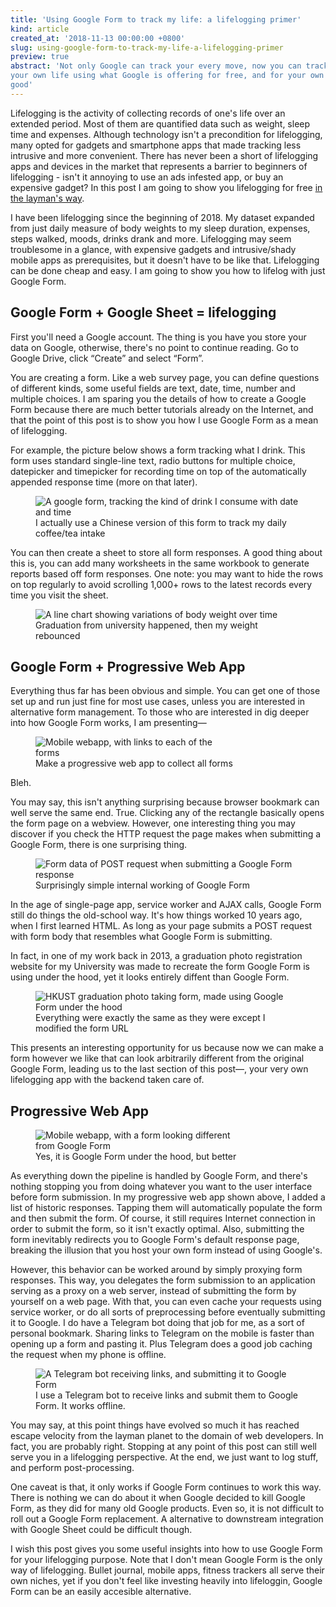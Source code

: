 ```yaml
---
title: 'Using Google Form to track my life: a lifelogging primer'
kind: article
created_at: '2018-11-13 00:00:00 +0800'
slug: using-google-form-to-track-my-life-a-lifelogging-primer
preview: true
abstract: 'Not only Google can track your every move, now you can track
your own life using what Google is offering for free, and for your own
good'
---
```


Lifelogging is the activity of collecting records of one's life over an
extended period. Most of them are quantified data such as weight, sleep
time and expenses. Although technology isn't a precondition for
lifelogging, many opted for gadgets and smartphone apps that made
tracking less intrusive and more convenient. There has never been a
short of lifelogging apps and devices in the market that represents a
barrier to beginners of lifelogging - isn't it annoying to use an ads
infested app, or buy an expensive gadget? In this post I am going to
show you lifelogging for free [in the layman's way](/blog/doing-things-the-layman-way/).

I have been lifelogging since the beginning of 2018. My dataset expanded
from just daily measure of body weights to my sleep duration, expenses,
steps walked, moods, drinks drank and more. Lifelogging may seem
troublesome in a glance, with expensive gadgets and intrusive/shady
mobile apps as prerequisites, but it doesn't have to be like that.
Lifelogging can be done cheap and easy. I am going to show you how to
lifelog with just Google Form.

## Google Form + Google Sheet = lifelogging
First you'll need a Google account. The thing is you have you store your
data on Google, otherwise, there's no point to continue reading. Go to
Google Drive, click “Create” and select “Form”.

You are creating a form. Like a web survey page, you can define
questions of different kinds, some useful fields are text, date, time,
number and multiple choices. I am sparing you the details of how to
create a Google Form because there are much better tutorials already on
the Internet, and that the point of this post is to show you how I use
Google Form as a mean of lifelogging.

For example, the picture below shows a form tracking what I drink. This
form uses standard single-line text, radio buttons for multiple choice,
datepicker and timepicker for recording time on top of the automatically
appended response time (more on that later).

<figure>
<img style='max-width: 640px;' src='./drink-form.jpg' alt='A google form, tracking the kind of drink I consume with date and time' />
<figcaption>I actually use a Chinese version of this form to track my daily coffee/tea intake</figcaption>
</figure>

You can then create a sheet to store all form responses. A good thing
about this is, you can add many worksheets in the same workbook to
generate reports based off form responses. One note: you may want to
hide the rows on top regularly to avoid scrolling 1,000+ rows to the
latest records every time you visit the sheet.

<figure>
<img style='max-width: 100%' src='./report.jpg' alt='A line chart
showing variations of body weight over time' />
<figcaption>Graduation from university happened, then my weight rebounced</figcaption>
</figure>

## Google Form + Progressive Web App

Everything thus far has been obvious and simple. You can get one of
those set up and run just fine for most use cases, unless you are
interested in alternative form management. To those who are interested
in dig deeper into how Google Form works, I am presenting&mdash;

<figure>
<img style='max-width: 320px;' src='./startpage.png' alt='Mobile webapp, with links to each of the forms' />
<figcaption>Make a progressive web app to collect all forms</figcaption>
</figure>

Bleh.

You may say, this isn't anything surprising because browser bookmark can
well serve the same end. True. Clicking any of the rectangle basically
opens the form page on a webview. However, one interesting thing you may
discover if you check the HTTP request the page makes when submitting a
Google Form, there is one surprising thing.

<figure>
<img style='max-width: 100%;' src='./post-request.png' alt='Form data of POST request when submitting a Google Form response' />
<figcaption>Surprisingly simple internal working of Google Form</figcaption>
</figure>

In the age of single-page app, service worker and AJAX calls, Google
Form still do things the old-school way. It's how things worked 10
years ago, when I first learned HTML. As long as your page submits a
POST request with form body that resembles what Google Form is
submitting.

In fact, in one of my work back in 2013, a graduation photo registration
website for my University was made to recreate the form Google Form is
using under the hood, yet it looks entirely diffent than Google Form.

<figure>
<img style='max-width: 100%;' src='./grad.png' alt='HKUST graduation
photo taking form, made using Google Form under the hood' />
<figcaption>Everything were exactly the same as they were except I modified the form URL</figcaption>
</figure>

This presents an interesting opportunity for us because now we can make
a form however we like that can look arbitrarily different from the
original Google Form, leading us to the last section of this
post&mdash;, your very own lifelogging app with the backend taken care
of.

## Progressive Web App

<figure>
<img style='max-width: 320px;' src='./expense.png' alt='Mobile webapp, with a form looking different from Google Form' />
<figcaption>Yes, it is Google Form under the hood, but better</figcaption>
</figure>

As everything down the pipeline is handled by Google Form, and there's
nothing stopping you from doing whatever you want to the user interface
before form submission. In my progressive web app shown above, I added a
list of historic responses. Tapping them will automatically populate the
form and then submit the form. Of course, it still requires Internet
connection in order to submit the form, so it isn't exactly optimal.
Also, submitting the form inevitably redirects you to Google Form's
default response page, breaking the illusion that you host your own form
instead of using Google's.

However, this behavior can be worked around by simply proxying form
responses. This way, you delegates the form submission to an application
serving as a proxy on a web server, instead of submitting the form by
yourself on a web page. With that, you can even cache your requests
using service worker, or do all sorts of preprocessing before eventually
submitting it to Google. I do have a Telegram bot doing that job for me,
as a sort of personal bookmark. Sharing links to Telegram on the mobile
is faster than opening up a form and pasting it. Plus Telegram does a
good job caching the request when my phone is offline.

<figure>
<img style='max-width: 640px;' src='./telegram.png' alt='A Telegram bot
receiving links, and submitting it to Google Form' />
<figcaption>I use a Telegram bot to receive links and submit them to
Google Form. It works offline.</figcaption>
</figure>

You may say, at this point things have evolved so much it has reached
escape velocity from the layman planet to the domain of web developers.
In fact, you are probably right. Stopping at any point of this post can
still well serve you in a lifelogging perspective. At the end, we just
want to log stuff, and perform post-processing.

One caveat is that, it only works if Google Form continues to work this
way. There is nothing we can do about it when Google decided to kill
Google Form, as they did for many old Google products. Even so, it is
not difficult to roll out a Google Form replacement. A alternative to
downstream integration with Google Sheet could be difficult though.

I wish this post gives you some useful insights into how to use Google
Form for your lifelogging purpose. Note that I don't mean Google Form is
the only way of lifelogging. Bullet journal, mobile apps, fitness
trackers all serve their own niches, yet if you don't feel like
investing heavily into lifeloggin, Google Form can be an easily accesible
alternative.
